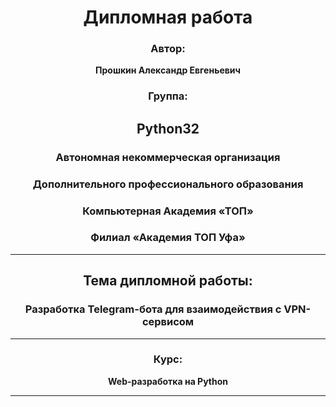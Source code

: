 <div align="center">

# Дипломная работа
### Автор:
**Прошкин Александр Евгеньевич**

### Группа:
**Python32**
---

### Автономная некоммерческая организация  
### Дополнительного профессионального образования  
### Компьютерная Академия «ТОП»  
### Филиал «Академия ТОП Уфа»

---

## Тема дипломной работы:
### **Разработка Telegram-бота для взаимодействия с VPN-сервисом**

---

### Курс:
**Web-разработка на Python**

---
</div>



